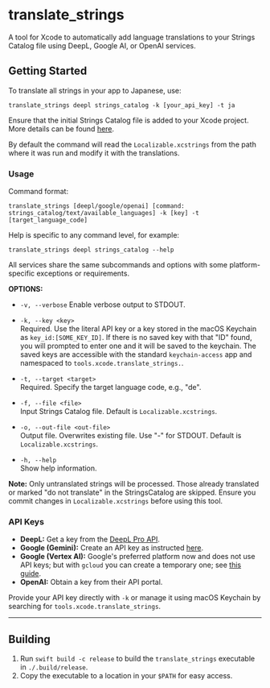 # translate_strings

A tool for Xcode to automatically add language translations to your Strings Catalog file using DeepL, Google AI, or OpenAI services.

## Getting Started

To translate all strings in your app to Japanese, use:

```shell
translate_strings deepl strings_catalog -k [your_api_key] -t ja
```

Ensure that the initial Strings Catalog file is added to your Xcode project. More details can be found [here](https://developer.apple.com/documentation/xcode/localizing-and-varying-text-with-a-string-catalog).

By default the command will read the `Localizable.xcstrings` from the path where it was run and modify it with the translations.

### Usage

Command format:

```shell
translate_strings [deepl/google/openai] [command: strings_catalog/text/available_languages] -k [key] -t [target_language_code]
```

Help is specific to any command level, for example:

```shell
translate_strings deepl strings_catalog --help
```

All services share the same subcommands and options with some platform-specific exceptions or requirements.

**OPTIONS:**

- `-v, --verbose`
  Enable verbose output to STDOUT.

- `-k, --key <key>`  
  Required. Use the literal API key or a key stored in the macOS Keychain as `key_id:[SOME_KEY_ID]`.
  If there is no saved key with that "ID" found, you will prompted to enter one and it will be saved to the keychain.
  The saved keys are accessible with the standard `keychain-access` app and namespaced to `tools.xcode.translate_strings.`. 

- `-t, --target <target>`  
  Required. Specify the target language code, e.g., "de".

- `-f, --file <file>`  
  Input Strings Catalog file. Default is `Localizable.xcstrings`.

- `-o, --out-file <out-file>`  
  Output file. Overwrites existing file. Use "-" for STDOUT. Default is `Localizable.xcstrings`.

- `-h, --help`  
  Show help information.

**Note:** Only untranslated strings will be processed. Those already translated or marked "do not translate" in the StringsCatalog are skipped. Ensure you commit changes in `Localizable.xcstrings` before using this tool.

### API Keys

- **DeepL:** Get a key from the [DeepL Pro API](https://www.deepl.com/en/pro-api/).
- **Google (Gemini):** Create an API key as instructed [here](https://ai.google.dev/gemini-api/docs/api-key).
- **Google (Vertex AI):** Google's preferred platform now and does not use API keys; but with `gcloud` you can create a temporary one; see [this guide](https://cloud.google.com/vertex-ai/generative-ai/docs/start/quickstarts/quickstart-multimodal).
- **OpenAI:** Obtain a key from their API portal.

Provide your API key directly with `-k` or manage it using macOS Keychain by searching for `tools.xcode.translate_strings`.

---

## Building

1. Run `swift build -c release` to build the `translate_strings` executable in `./.build/release`.
2. Copy the executable to a location in your `$PATH` for easy access.
